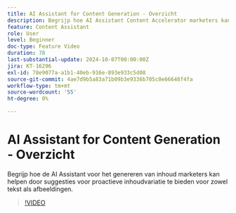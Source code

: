 ```yaml
---
title: AI Assistant for Content Generation - Overzicht
description: Begrijp hoe AI Assistant Content Accelerator marketers kan helpen door suggesties voor proactieve inhoudvariatie te bieden voor zowel tekst als afbeeldingen.
feature: Content Assistant
role: User
level: Beginner
doc-type: Feature Video
duration: 78
last-substantial-update: 2024-10-07T00:00:00Z
jira: KT-16296
exl-id: 78e9077a-a1b1-40eb-916e-893e933c5d08
source-git-commit: 4ae7d9b5a83a71b09b3e9336b705c0e66648f4fa
workflow-type: tm+mt
source-wordcount: '55'
ht-degree: 0%

---
```


# AI Assistant for Content Generation - Overzicht

Begrijp hoe de AI Assistant voor het genereren van inhoud marketers kan helpen door suggesties voor proactieve inhoudvariatie te bieden voor zowel tekst als afbeeldingen.

>[!VIDEO](https://video.tv.adobe.com/v/3432772/?learn=on)
